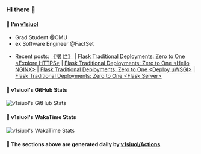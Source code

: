 <!-- header starts -->
### Hi there 👋
<!-- header ends -->

<!-- about_me_block starts -->
#### 💛 I'm <a href="https://v1siuol.com/" target="_blank" rel="noopener noreferrer">v1siuol</a>

<!-- self_intro starts -->
- Grad Student @CMU
- ex Software Engineer @FactSet
<!-- self_intro ends -->
<!-- recent_posts starts -->
- Recent posts: <a href="https://v1siuol.com/%E3%80%8A%E6%91%86-%E7%83%82%E3%80%8B/" target="_blank" rel="noopener noreferrer">《摆 烂》</a> | <a href="https://v1siuol.com/Flask-Traditional-Deployments-Zero-to-One-Explore-HTTPS/" target="_blank" rel="noopener noreferrer">Flask Traditional Deployments: Zero to One &lt;Explore HTTPS&gt;</a> | <a href="https://v1siuol.com/Flask-Traditional-Deployments-Zero-to-One-Hello-NGINX/" target="_blank" rel="noopener noreferrer">Flask Traditional Deployments: Zero to One &lt;Hello NGINX&gt;</a> | <a href="https://v1siuol.com/Flask-Traditional-Deployments-Zero-to-One-Deploy-uWSGI/" target="_blank" rel="noopener noreferrer">Flask Traditional Deployments: Zero to One &lt;Deploy uWSGI&gt;</a> | <a href="https://v1siuol.com/Flask-Traditional-Deployments-Zero-to-One-Flask-Server/" target="_blank" rel="noopener noreferrer">Flask Traditional Deployments: Zero to One &lt;Flask Server&gt;</a>
<!-- recent_posts ends -->
<!-- about_me_block ends -->

<!-- github_stats_block starts -->
#### 💚 v1siuol's GitHub Stats

![v1siuol's GitHub Stats](https://github-readme-stats.vercel.app/api?username=v1siuol&count_private=true&show_icons=true&hide_title=true&include_all_commits=true)
<!-- github_stats_block ends -->

<!-- code_time_block starts -->
#### 💙 v1siuol's WakaTime Stats

![v1siuol's WakaTime Stats](https://github-readme-stats.vercel.app/api/wakatime?username=v1siuol&hide_title=true)
<!-- code_time_block ends -->

<!-- footer starts -->
#### 💜 The sections above are generated daily by <a href="https://github.com/v1siuol/v1siuol/actions" target="_blank" rel="noopener noreferrer">v1siuol/Actions</a>
<!-- footer ends -->
